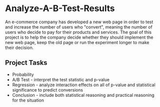 # Analyze-A-B-Test-Results

An e-commerce company has developed a new web page in order to test and increase the number of users who "convert", meaning the number of users who decide to pay for their products and services. The goal of this project is to help the company decide whether they should implement the new web page, keep the old page or run the experiment longer to make their decision.

## Project Tasks

- Probability
- A/B Test - interpret the test statistic and p-value
- Regression - analyze interaction effects on all of p-value and statistical significance to predict conversions
- Conclusion - include both statistical reasoning and practical reasoning for the situation

